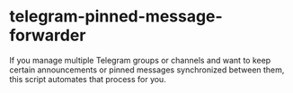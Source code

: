 # telegram-pinned-message-forwarder
If you manage multiple Telegram groups or channels and want to keep certain announcements or pinned messages synchronized between them, this script automates that process for you.
